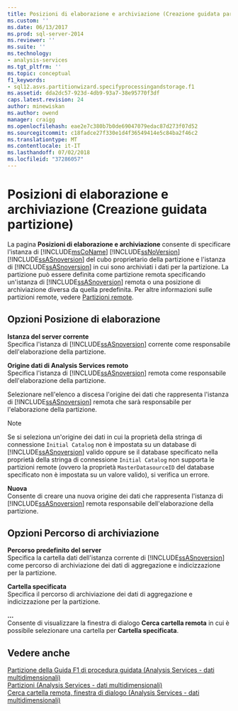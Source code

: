 ```yaml
---
title: Posizioni di elaborazione e archiviazione (Creazione guidata partizione) | Microsoft Docs
ms.custom: ''
ms.date: 06/13/2017
ms.prod: sql-server-2014
ms.reviewer: ''
ms.suite: ''
ms.technology:
- analysis-services
ms.tgt_pltfrm: ''
ms.topic: conceptual
f1_keywords:
- sql12.asvs.partitionwizard.specifyprocessingandstorage.f1
ms.assetid: dda2dc57-923d-4db9-93a7-38e95770f3df
caps.latest.revision: 24
author: minewiskan
ms.author: owend
manager: craigg
ms.openlocfilehash: eae2e7c380b7b0de69047079edac87d273f07d52
ms.sourcegitcommit: c18fadce27f330e1d4f36549414e5c84ba2f46c2
ms.translationtype: MT
ms.contentlocale: it-IT
ms.lasthandoff: 07/02/2018
ms.locfileid: "37286057"
---
```

# <a name="processing-and-storage-locations-partition-wizard"></a>Posizioni di elaborazione e archiviazione (Creazione guidata partizione)
  La pagina **Posizioni di elaborazione e archiviazione** consente di specificare l'istanza di [!INCLUDE[msCoName](../includes/msconame-md.md)] [!INCLUDE[ssNoVersion](../includes/ssnoversion-md.md)] [!INCLUDE[ssASnoversion](../includes/ssasnoversion-md.md)] del cubo proprietario della partizione e l'istanza di [!INCLUDE[ssASnoversion](../includes/ssasnoversion-md.md)] in cui sono archiviati i dati per la partizione. La partizione può essere definita come partizione remota specificando un'istanza di [!INCLUDE[ssASnoversion](../includes/ssasnoversion-md.md)] remota o una posizione di archiviazione diversa da quella predefinita. Per altre informazioni sulle partizioni remote, vedere [Partizioni remote](multidimensional-models-olap-logical-cube-objects/partitions-remote-partitions.md).  
  
## <a name="processing-location-options"></a>Opzioni Posizione di elaborazione  
 **Istanza del server corrente**  
 Specifica l'istanza di [!INCLUDE[ssASnoversion](../includes/ssasnoversion-md.md)] corrente come responsabile dell'elaborazione della partizione.  
  
 **Origine dati di Analysis Services remoto**  
 Specifica l'istanza di [!INCLUDE[ssASnoversion](../includes/ssasnoversion-md.md)] remota come responsabile dell'elaborazione della partizione.  
  
 Selezionare nell'elenco a discesa l'origine dei dati che rappresenta l'istanza di [!INCLUDE[ssASnoversion](../includes/ssasnoversion-md.md)] remota che sarà responsabile per l'elaborazione della partizione.  
  
> [!NOTE]  
>  Se si seleziona un'origine dei dati in cui la proprietà della stringa di connessione `Initial Catalog` non è impostata su un database di [!INCLUDE[ssASnoversion](../includes/ssasnoversion-md.md)] valido oppure se il database specificato nella proprietà della stringa di connessione `Initial Catalog` non supporta le partizioni remote (ovvero la proprietà `MasterDatasourceID` del database specificato non è impostata su un valore valido), si verifica un errore.  
  
 **Nuova**  
 Consente di creare una nuova origine dei dati che rappresenta l'istanza di [!INCLUDE[ssASnoversion](../includes/ssasnoversion-md.md)] remota responsabile dell'elaborazione della partizione.  
  
## <a name="storage-location-options"></a>Opzioni Percorso di archiviazione  
 **Percorso predefinito del server**  
 Specifica la cartella dati dell'istanza corrente di [!INCLUDE[ssASnoversion](../includes/ssasnoversion-md.md)] come percorso di archiviazione dei dati di aggregazione e indicizzazione per la partizione.  
  
 **Cartella specificata**  
 Specifica il percorso di archiviazione dei dati di aggregazione e indicizzazione per la partizione.  
  
 **...**  
 Consente di visualizzare la finestra di dialogo **Cerca cartella remota** in cui è possibile selezionare una cartella per **Cartella specificata**.  
  
## <a name="see-also"></a>Vedere anche  
 [Partizione della Guida F1 di procedura guidata &#40;Analysis Services - dati multidimensionali&#41;](partition-wizard-f1-help-analysis-services-multidimensional-data.md)   
 [Partizioni &#40;Analysis Services - dati multidimensionali&#41;](multidimensional-models-olap-logical-cube-objects/partitions-analysis-services-multidimensional-data.md)   
 [Cerca cartella remota, finestra di dialogo &#40;Analysis Services - dati multidimensionali&#41;](browse-for-remote-folder-dialog-box-analysis-services-multidimensional-data.md)  
  
  
